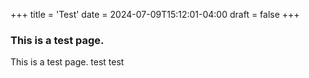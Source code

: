 +++
title = 'Test'
date = 2024-07-09T15:12:01-04:00
draft = false
+++
### This is a test page.
This is a test page. test test